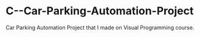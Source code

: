 # C--Car-Parking-Automation-Project
Car Parking Automation Project that I made on Visual Programming course. 

